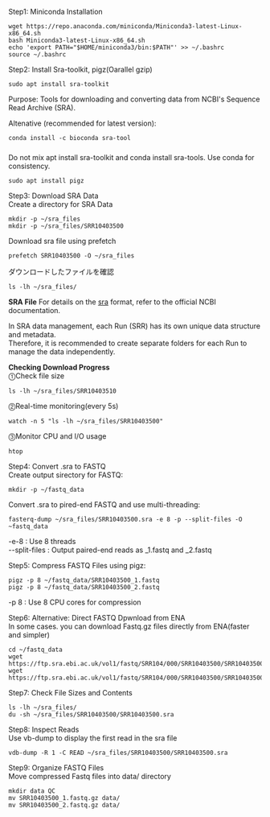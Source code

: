 Step1: Miniconda Installation
```Ubuntu
wget https://repo.anaconda.com/miniconda/Miniconda3-latest-Linux-x86_64.sh
bash Miniconda3-latest-Linux-x86_64.sh
echo 'export PATH="$HOME/miniconda3/bin:$PATH"' >> ~/.bashrc
source ~/.bashrc
```


Step2: Install Sra-toolkit, pigz(Oarallel gzip)
```Ubuntu
sudo apt install sra-toolkit
```
Purpose: Tools for downloading and converting data from NCBI's Sequence Read Archive (SRA).

Altenative (recommended for latest version):
```Ubuntu
conda install -c bioconda sra-tool
```
###
Do not mix apt install sra-toolkit and conda install sra-tools.
Use conda for consistency.

```Ubuntu
sudo apt install pigz
```


Step3: Download SRA Data\
Create a directory for SRA Data
```Ubuntu
mkdir -p ~/sra_files
mkdir -p ~/sra_files/SRR10403500
```
Download sra file using prefetch
```
prefetch SRR10403500 -O ~/sra_files
```
ダウンロードしたファイルを確認
```
ls -lh ~/sra_files/
```

**SRA File**
For details on the [sra](https://www.ncbi.nlm.nih.gov/sra/docs/submitformats/) format, refer to the official NCBI documentation.

In SRA data management, each Run (SRR) has its own unique data structure and metadata.\
Therefore, it is recommended to create separate folders for each Run to manage the data independently.

**Checking Download Progress**\
⓵Check file size
```
ls -lh ~/sra_files/SRR10403510
```
⓶Real-time monitoring(every 5s)
```
watch -n 5 "ls -lh ~/sra_files/SRR10403500"
```
⓷Monitor CPU and I/O usage
```
htop
```


Step4: Convert .sra to FASTQ\
Create output sirectory for FASTQ:
```
mkdir -p ~/fastq_data
```
Convert .sra to pired-end FASTQ and use multi-threading:
```
fasterq-dump ~/sra_files/SRR10403500.sra -e 8 -p --split-files -O ~fastq_data
```
-e-8 : Use 8 threads\
--split-files : Output paired-end reads as _1.fastq and _2.fastq


Step5: Compress FASTQ Files using pigz:
```
pigz -p 8 ~/fastq_data/SRR10403500_1.fastq
pigz -p 8 ~/fastq_data/SRR10403500_2.fastq
```
-p 8 : Use 8 CPU cores for compression


Step6: Alternative: Direct FASTQ Dpwnload from ENA\
In some cases. you can download Fastq.gz files directly from ENA(faster and simpler)
```
cd ~/fastq_data
wget https://ftp.sra.ebi.ac.uk/vol1/fastq/SRR104/000/SRR10403500/SRR10403500_1.fastq.gz
wget https://ftp.sra.ebi.ac.uk/vol1/fastq/SRR104/000/SRR10403500/SRR10403500_2.fastq.gz
```


Step7: Check File Sizes and Contents
```
ls -lh ~/sra_files/
du -sh ~/sra_files/SRR10403500/SRR10403500.sra
```


Step8: Inspect Reads\
Use vb-dump to display the first read in the sra file
```
vdb-dump -R 1 -C READ ~/sra_files/SRR10403500/SRR10403500.sra
```


Step9: Organize FASTQ Files\
Move compressed Fastq files into data/ directory
```
mkdir data QC
mv SRR10403500_1.fastq.gz data/
mv SRR10403500_2.fastq.gz data/
```

























